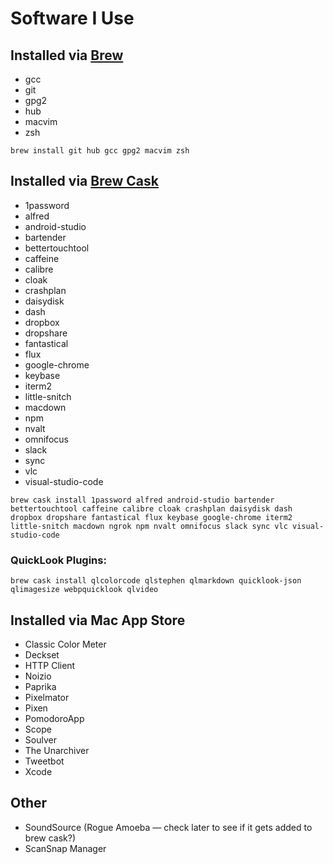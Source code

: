 # Software I Use

## Installed via [Brew](http://brew.sh)

* gcc
* git
* gpg2
* hub
* macvim
* zsh

`brew install git hub gcc gpg2 macvim zsh`


## Installed via [Brew Cask](https://caskroom.github.io)

* 1password
* alfred
* android-studio
* bartender
* bettertouchtool
* caffeine
* calibre
* cloak
* crashplan
* daisydisk
* dash
* dropbox
* dropshare
* fantastical
* flux
* google-chrome
* keybase
* iterm2
* little-snitch
* macdown
* npm
* nvalt
* omnifocus
* slack
* sync
* vlc
* visual-studio-code

`brew cask install 1password alfred android-studio bartender bettertouchtool caffeine calibre cloak crashplan daisydisk dash dropbox dropshare fantastical flux keybase google-chrome iterm2 little-snitch macdown ngrok npm nvalt omnifocus slack sync vlc visual-studio-code`

### QuickLook Plugins:

`brew cask install qlcolorcode qlstephen qlmarkdown quicklook-json qlimagesize webpquicklook qlvideo`

## Installed via Mac App Store

* Classic Color Meter
* Deckset
* HTTP Client
* Noizio
* Paprika
* Pixelmator
* Pixen
* PomodoroApp
* Scope
* Soulver
* The Unarchiver
* Tweetbot
* Xcode


## Other

* SoundSource (Rogue Amoeba — check later to see if it gets added to brew cask?)
* ScanSnap Manager
